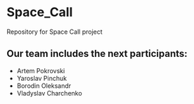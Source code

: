 # Space_Call
Repository for Space Call project

## Our team includes the next participants:
- Artem Pokrovski
- Yaroslav Pinchuk
- Borodin Oleksandr
- Vladyslav Charchenko